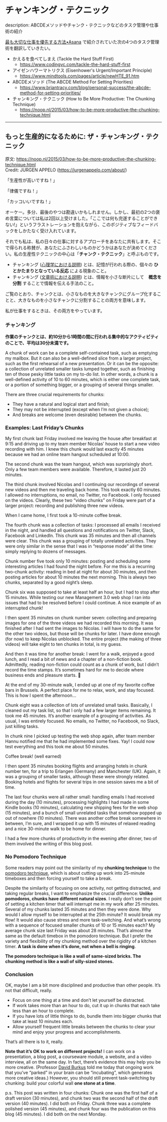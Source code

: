 チャンキング・テクニック
===============================================

description: ABCDEメソッドやチャンク・テクニックなどのタスク管理や仕事術の紹介

[最も大切な仕事を優先する方法•Asana](https://asana.com/ja/resources/how-prioritize-tasks-work) で紹介されていた次の4つのタスク管理術を翻訳していきたい。

- かえるを食べてしまえ (Tackle the Hard Stuff First)
    - https://www.codingvc.com/tackle-the-hard-stuff-first
- アイゼンハワーマトリクス (Eisenhower's Urgent/Important Principle)
    - https://www.mindtools.com/pages/article/newHTE_91.htm
- ABCDEメソッド (The ABCDE Method For Setting Priorities)
    - https://www.briantracy.com/blog/personal-success/the-abcde-method-for-setting-priorities/
- チャンキング・テクニック (How to Be More Productive: The Chunking Technique)
    - https://noop.nl/2015/03/how-to-be-more-productive-the-chunking-technique.html

----

## もっと生産的になるために: ザ・チャンキング・テクニック
原文: https://noop.nl/2015/03/how-to-be-more-productive-the-chunking-technique.html  
Credit: JURGEN APPELO (https://jurgenappelo.com/about/)

「生産性が高いですね！」

「律儀ですね！」

「カッコいいですね！」

オーケー。多分、最後のやつは勘違いかもしれません。しかし、最初の2つの褒め言葉については私は2回以上受けました。「ここでは何も完遂することができない!」というフラストレーションを抱えながら、このポジティブなフィードバックをしかたなく受け入れています。

それでも私は、私の日々の仕事に対するアプローチをあなたに共有します。そこで得られる称賛が、あなたにふさわしいものかどうかはあなたが決めてください。私の生産性テクニックの中心は「**チャンク・テクニック**」と呼ぶものです。

- チャンキング ([心理学における説明](http://en.wikipedia.org/wiki/Chunking_(psychology))) とは、記憶が行われる際の、個々の **ひとかたまりとなっている反応** による現象のこと。
- チャンキング ([文章術における説明](http://en.wikipedia.org/wiki/Chunking_(writing))) とは、情報を小さな断片にして　**概念を分割** することで情報を伝える手法のこと。

ご覧のとおり、チャンクとは、小さなものを大きなチャンクにグループ化することと、大きなものを小さなチャンクに分割することの両方を意味します。

私が仕事をするときは、その両方をやっています。


### チャンキング
**作業のチャンクとは、約10分から1時間の間に行われる集中的なアクティビティのことで、平均は30分未満です。**

A chunk of work can be a complete self-contained task, such as emptying my mailbox. But it can also be a well-defined slice from a larger project, such as the first rehearsal of a new presentation. Or it can be the opposite: a collection of unrelated smaller tasks lumped together, such as finishing ten of those pesky little tasks on my to-do list. In other words, a chunk is a well-defined activity of 10 to 60 minutes, which is either one complete task, or a portion of something bigger, or a grouping of several things smaller.

There are three crucial requirements for chunks:

- They have a natural and logical start and finish;
- They may not be interrupted (except when I’m not given a choice);
- And breaks are welcome (even desirable) between the chunks.


### Examples: Last Friday’s Chunks

My first chunk last Friday involved me leaving the house after breakfast at 9:15 and driving up to my team member Nicolas’ house to start a new video recording with him. I knew this chunk would last exactly 45 minutes because we had an online team hangout scheduled at 10:00.

The second chunk was the team hangout, which was surprisingly short. Only a few team members were available. Therefore, it lasted just 20 minutes.

The third chunk involved Nicolas and I continuing our recordings of several new videos and then me traveling back home. This took exactly 60 minutes. I allowed no interruptions, no email, no Twitter, no Facebook. I only focused on the videos. Clearly, these two “video chunks” on Friday were part of a larger project: recording and publishing three new videos.

When I came home, I first took a 10-minute coffee break.

The fourth chunk was a collection of tasks: I processed all emails I received in the night, and handled all questions and notifications on Twitter, Slack, Facebook and LinkedIn. This chunk was 35 minutes and then all channels were clear. This chunk was a grouping of totally unrelated activities. They were only similar in the sense that I was in “response mode” all the time: simply replying to dozens of messages.

Chunk number five took only 10 minutes: posting and scheduling some interesting articles I had found the night before. For me this is a recurring two-chunk activity: reading in bed at night for about 30 minutes, and then posting articles for about 10 minutes the next morning. This is always two chunks, separated by a good night’s sleep.

Chunk six was supposed to take at least half an hour, but I had to stop after 15 minutes. While testing our new Management 3.0 web shop I ran into issues that had to be resolved before I could continue. A nice example of an interrupted chunk!

I then spent 35 minutes on chunk number seven: collecting and preparing images for one of the three videos we had recorded this morning. It was finished after I had sent the images to Nicolas. I will have to do the same for the other two videos, but those will be chunks for later. I have done enough (for now) to keep Nicolas unblocked. The entire project (the making of three videos) will take eight to ten chunks in total, is my guess.

And then it was time for another break: I went for a walk, enjoyed a good lunch, and I read a bit of news and a chapter of a non-fiction book. Admittedly, reading non-fiction could count as a chunk of work, but I didn’t record the time stamps. It’s sometimes hard for me to decide where business ends and pleasure starts. 🙂

At the end of my 30-minute walk, I ended up at one of my favorite coffee bars in Brussels. A perfect place for me to relax, work, and stay focused. This is how I spent the afternoon…

Chunk eight was a collection of lots of unrelated small tasks. Basically, I cleaned out my task list, so that I only had a few larger items remaining. It took me 45 minutes. It’s another example of a grouping of activities. As usual, I was entirely focused. No emails, no Twitter, no Facebook, no Slack, just killing tasks.

In chunk nine I picked up testing the web shop again, after team member Hannu notified me that he had implemented some fixes. Yay! I could now test everything and this took me about 50 minutes.

Coffee break! (well earned)

I then spent 35 minutes booking flights and arranging hotels in chunk number ten, for a trip to Erlangen (Germany) and Manchester (UK). Again, it was a grouping of smaller tasks, although these were strongly related. Booking hotels and flights for several trips in one session saves me a bit of time.

The last four chunks were all rather small: handling emails I had received during the day (10 minutes), processing highlights I had made in some Kindle books (10 minutes), calculating new shipping fees for the web shop (15 minutes), and a bunch of small unrelated tasks that somehow popped up out of nowhere (10 minutes). There was another coffee break somewhere in between, I’m sure, and I wrapped it up with 15 minutes of relaxed reading and a nice 30-minute walk to be home for dinner.

I had a few more chunks of productivity in the evening after dinner, two of them involved the writing of this blog post.


### No Pomodoro Technique
Some readers may point out the similarity of my **chunking technique** to the [pomodoro technique](http://en.wikipedia.org/wiki/Pomodoro_Technique), which is about cutting up work into 25-minute timeboxes and then forcing yourself to take a break.

Despite the similarity of focusing on one activity, not getting distracted, and taking regular breaks, I want to emphasize the crucial difference: **Unlike pomodoros, chunks have different natural sizes**. I really don’t see the point of setting a kitchen timer that will interrupt me in my work after 25 minutes. Several of my chunks lasted 35 minutes and then they were done. Why would I allow myself to be interrupted at the 25th minute? It would break my flow! It would also cause stress and more task-switching. And what’s wrong with a sequence of focused smaller chunks of 10 or 15 minutes each? My average chunk size last Friday was about 28 minutes. That’s almost the same as the default timebox in the pomodoro technique. But I prefer the variety and flexibility of my chunking method over the rigidity of a kitchen timer. **A task is done when it’s done, not when a bell is ringing**.

**The pomodoro technique is like a wall of same-sized bricks. The chunking method is like a wall of silly-sized stones.**


### Conclusion
OK, maybe I am a bit more disciplined and productive than other people. It’s not that difficult, really.

- Focus on one thing at a time and don’t let yourself be distracted.
- If work takes more than an hour to do, cut it up in chunks that each take less than an hour to complete.
- If you have lots of little things to do, bundle them into bigger chunks that take at least 10 minutes each.
- Allow yourself frequent little breaks between the chunks to clear your mind and enjoy your progress and accomplishments.

That’s all there is to it, really.

**Note that it’s OK to work on different projects!** I can work on a presentation, a blog post, a courseware module, a website, and a video interview, all on the same day. In fact, there’s evidence this may help you be more creative. (Professor [David Burkus](http://davidburkus.com/) told me today that ongoing work that you’ve “parked” in your brain can be “incubating”, which generates more creative ideas.) However, you should still prevent task-switching by chunking: build your colorful wall **one stone at a time**.

p.s. This post was written in four chunks: Chunk one was the first half of a draft version (30 minutes), and chunk two was the second half of the draft version (40 minutes). I did both on Friday. Chunk three was a complete polished version (45 minutes), and chunk four was the publication on this blog (45 minutes). I did both on the next Monday.
